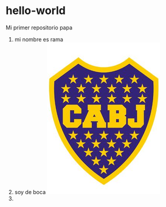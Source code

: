 # hello-world
Mi primer repositorio papa
1. mi nombre es rama
2. soy de boca ![image](Boca-Juniors.jpg)
3. 
